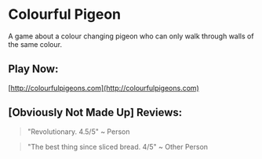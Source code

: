 # Colourful Pigeon

A game about a colour changing pigeon who can only walk through walls of the same colour.

## Play Now:

[http://colourfulpigeons.com](http://colourfulpigeons.com)

## [Obviously Not Made Up] Reviews: 

> "Revolutionary. 4.5/5" ~ Person

> "The best thing since sliced bread. 4/5" ~ Other Person
